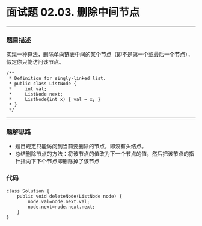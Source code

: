 # 面试题 02.03. 删除中间节点
---
### 题目描述

实现一种算法，删除单向链表中间的某个节点（即不是第一个或最后一个节点），假定你只能访问该节点。
	
	/**
	 * Definition for singly-linked list.
	 * public class ListNode {
	 *     int val;
	 *     ListNode next;
	 *     ListNode(int x) { val = x; }
	 * }
	 */

---
### 题解思路
+ 题目规定只能访问到当前要删除的节点，即没有头结点。
+ 总结删除节点的方法：将该节点的值改为下一个节点的值，然后把该节点的指针指向下下个节点即删除掉了该节点

### 代码
	class Solution {
    	public void deleteNode(ListNode node) {
    	    node.val=node.next.val;
    	    node.next=node.next.next;
    	}
	}
